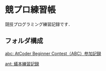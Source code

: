 # 競プロ練習帳

競技プログラミング練習記録です．

## フォルダ構成

[abc: AtCoder Beginner Contest（ABC）参加記録](abc)

[ant: 蟻本練習記録](ant)
